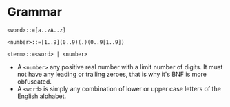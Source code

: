 # Grammar

`<word>::=[a..zA..z]`

`<number>::=[1..9](0..9)(.)(0..9[1..9])`

`<term>::=<word> | <number>`

- A `<number>` any positive real number with a limit number of digits. It must not have any leading or trailing zeroes, that is why it's BNF is more obfuscated.
- A `<word>` is simply any combination of lower or upper case letters of the English alphabet.
